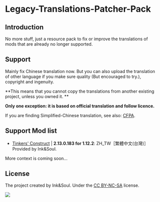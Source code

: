 # Legacy-Translations-Patcher-Pack
## Introduction
No more stuff, just a resource pack to fix or improve the translations of mods that are already no longer supported.

## Support
Mainly fix Chinese translation now. But you can also upload the translation of other language if you make sure quality (But encouraged to try.), copyright and ingenuity.

**This means that you cannot copy the translations from another existing project, unless you owned it. **

**Only one exception: it is based on official translation and follow licence.**

If you are finding Simplified-Chinese translation, see also: [CFPA](https://github.com/CFPAOrg/Minecraft-Mod-Language-Package).

## Support Mod list

- [Tinkers' Construct](https://www.curseforge.com/minecraft/mc-mods/tinkers-construct) | **2.13.0.183 for 1.12.2**: ZH_TW［繁體中文(台灣)］Provided by Ink&amp;Soul.

More context is coming soon...

## License
The project created by Ink&amp;Soul. Under the [CC BY-NC-SA](https://creativecommons.org/licenses/by-nc-sa/4.0/) license.

![](https://mirrors.creativecommons.org/presskit/buttons/88x31/png/by-nc-sa.png)

